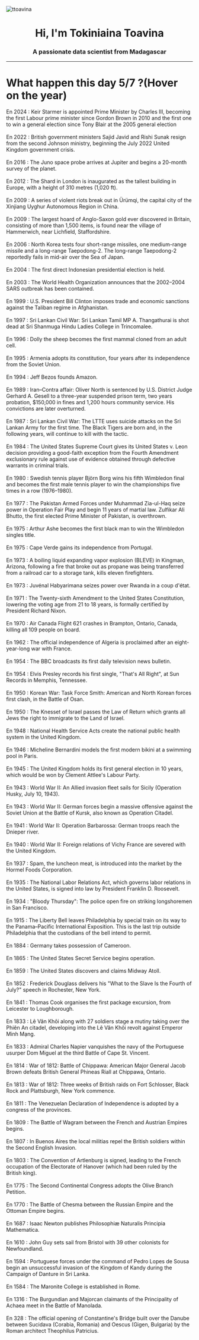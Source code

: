 
<p align="left"> <img src="https://komarev.com/ghpvc/?username=ttoavina&label=Profile%20views&color=0e75b6&style=flat" alt="ttoavina" /> </p>
<h1 align="center">Hi, I'm Tokiniaina Toavina</h1>
<h3 align="center">A passionate data scientist from Madagascar</h3>
    
<hr/>
<h1> What happen this day 5/7 ?(Hover on the year)</h1>

En 2024 : Keir Starmer is appointed Prime Minister by Charles III, becoming the first Labour prime minister since Gordon Brown in 2010 and the first one to win a general election since Tony Blair at the 2005 general election
<br/><br/>
En 2022 : British government ministers Sajid Javid and Rishi Sunak resign from the second Johnson ministry, beginning the July 2022 United Kingdom government crisis.
<br/><br/>
En 2016 : The Juno space probe arrives at Jupiter and begins a 20-month survey of the planet.
<br/><br/>
En 2012 : The Shard in London is inaugurated as the tallest building in Europe, with a height of 310 metres (1,020 ft).
<br/><br/>
En 2009 : A series of violent riots break out in Ürümqi, the capital city of the Xinjiang Uyghur Autonomous Region in China.
<br/><br/>
En 2009 : The largest hoard of Anglo-Saxon gold ever discovered in Britain, consisting of more than 1,500 items, is found near the village of Hammerwich, near Lichfield, Staffordshire.
<br/><br/>
En 2006 : North Korea tests four short-range missiles, one medium-range missile and a long-range Taepodong-2. The long-range Taepodong-2 reportedly fails in mid-air over the Sea of Japan.
<br/><br/>
En 2004 : The first direct Indonesian presidential election is held.
<br/><br/>
En 2003 : The World Health Organization announces that the 2002–2004 SARS outbreak has been contained.
<br/><br/>
En 1999 : U.S. President Bill Clinton imposes trade and economic sanctions against the Taliban regime in Afghanistan.
<br/><br/>
En 1997 : Sri Lankan Civil War: Sri Lankan Tamil MP A. Thangathurai is shot dead at Sri Shanmuga Hindu Ladies College in Trincomalee.
<br/><br/>
En 1996 : Dolly the sheep becomes the first mammal cloned from an adult cell.
<br/><br/>
En 1995 : Armenia adopts its constitution, four years after its independence from the Soviet Union.
<br/><br/>
En 1994 : Jeff Bezos founds Amazon.
<br/><br/>
En 1989 : Iran–Contra affair: Oliver North is sentenced by U.S. District Judge Gerhard A. Gesell to a three-year suspended prison term, two years probation, $150,000 in fines and 1,200 hours community service. His convictions are later overturned.
<br/><br/>
En 1987 : Sri Lankan Civil War: The LTTE uses suicide attacks on the Sri Lankan Army for the first time. The Black Tigers are born and, in the following years, will continue to kill with the tactic.
<br/><br/>
En 1984 : The United States Supreme Court gives its United States v. Leon decision providing a good-faith exception from the Fourth Amendment exclusionary rule against use of evidence obtained through defective warrants in criminal trials.
<br/><br/>
En 1980 : Swedish tennis player Björn Borg wins his fifth Wimbledon final and becomes the first male tennis player to win the championships five times in a row (1976–1980).
<br/><br/>
En 1977 : The Pakistan Armed Forces under Muhammad Zia-ul-Haq seize power in Operation Fair Play and begin 11 years of martial law. Zulfikar Ali Bhutto, the first elected Prime Minister of Pakistan, is overthrown.
<br/><br/>
En 1975 : Arthur Ashe becomes the first black man to win the Wimbledon singles title.
<br/><br/>
En 1975 : Cape Verde gains its independence from Portugal.
<br/><br/>
En 1973 : A boiling liquid expanding vapor explosion (BLEVE) in Kingman, Arizona, following a fire that broke out as propane was being transferred from a railroad car to a storage tank, kills eleven firefighters.
<br/><br/>
En 1973 : Juvénal Habyarimana seizes power over Rwanda in a coup d'état.
<br/><br/>
En 1971 : The Twenty-sixth Amendment to the United States Constitution, lowering the voting age from 21 to 18 years, is formally certified by President Richard Nixon.
<br/><br/>
En 1970 : Air Canada Flight 621 crashes in Brampton, Ontario, Canada, killing all 109 people on board.
<br/><br/>
En 1962 : The official independence of Algeria is proclaimed after an eight-year-long war with France.
<br/><br/>
En 1954 : The BBC broadcasts its first daily television news bulletin.
<br/><br/>
En 1954 : Elvis Presley records his first single, "That's All Right", at Sun Records in Memphis, Tennessee.
<br/><br/>
En 1950 : Korean War: Task Force Smith: American and North Korean forces first clash, in the Battle of Osan.
<br/><br/>
En 1950 : The Knesset of Israel passes the Law of Return which grants all Jews the right to immigrate to the Land of Israel.
<br/><br/>
En 1948 : National Health Service Acts create the national public health system in the United Kingdom.
<br/><br/>
En 1946 : Micheline Bernardini models the first modern bikini at a swimming pool in Paris.
<br/><br/>
En 1945 : The United Kingdom holds its first general election in 10 years, which would be won by Clement Attlee's Labour Party.
<br/><br/>
En 1943 : World War II: An Allied invasion fleet sails for Sicily (Operation Husky, July 10, 1943).
<br/><br/>
En 1943 : World War II: German forces begin a massive offensive against the Soviet Union at the Battle of Kursk, also known as Operation Citadel.
<br/><br/>
En 1941 : World War II: Operation Barbarossa: German troops reach the Dnieper river.
<br/><br/>
En 1940 : World War II: Foreign relations of Vichy France are severed with the United Kingdom.
<br/><br/>
En 1937 : Spam, the luncheon meat, is introduced into the market by the Hormel Foods Corporation.
<br/><br/>
En 1935 : The National Labor Relations Act, which governs labor relations in the United States, is signed into law by President Franklin D. Roosevelt.
<br/><br/>
En 1934 : "Bloody Thursday": The police open fire on striking longshoremen in San Francisco.
<br/><br/>
En 1915 : The Liberty Bell leaves Philadelphia by special train on its way to the Panama–Pacific International Exposition.  This is the last trip outside Philadelphia that the custodians of the bell intend to permit.
<br/><br/>
En 1884 : Germany takes possession of Cameroon.
<br/><br/>
En 1865 : The United States Secret Service begins operation.
<br/><br/>
En 1859 : The United States discovers and claims Midway Atoll.
<br/><br/>
En 1852 : Frederick Douglass delivers his "What to the Slave Is the Fourth of July?" speech in Rochester, New York.
<br/><br/>
En 1841 : Thomas Cook organises the first package excursion, from Leicester to Loughborough.
<br/><br/>
En 1833 : Lê Văn Khôi along with 27 soldiers stage a mutiny taking over the Phiên An citadel, developing into the Lê Văn Khôi revolt against Emperor Minh Mạng.
<br/><br/>
En 1833 : Admiral Charles Napier vanquishes the navy of the Portuguese usurper Dom Miguel at the third Battle of Cape St. Vincent.
<br/><br/>
En 1814 : War of 1812: Battle of Chippawa: American Major General Jacob Brown defeats British General Phineas Riall at Chippawa, Ontario.
<br/><br/>
En 1813 : War of 1812: Three weeks of British raids on Fort Schlosser, Black Rock and Plattsburgh, New York commence.
<br/><br/>
En 1811 : The Venezuelan Declaration of Independence is adopted by a congress of the provinces.
<br/><br/>
En 1809 : The Battle of Wagram between the French and Austrian Empires begins.
<br/><br/>
En 1807 : In Buenos Aires the local militias repel the British soldiers within the Second English Invasion.
<br/><br/>
En 1803 : The Convention of Artlenburg is signed, leading to the French occupation of the Electorate of Hanover (which had been ruled by the British king).
<br/><br/>
En 1775 : The Second Continental Congress adopts the Olive Branch Petition.
<br/><br/>
En 1770 : The Battle of Chesma between the Russian Empire and the Ottoman Empire begins.
<br/><br/>
En 1687 : Isaac Newton publishes Philosophiæ Naturalis Principia Mathematica.
<br/><br/>
En 1610 : John Guy sets sail from Bristol with 39 other colonists for Newfoundland.
<br/><br/>
En 1594 : Portuguese forces under the command of Pedro Lopes de Sousa begin an unsuccessful invasion of the Kingdom of Kandy during the Campaign of Danture in Sri Lanka.
<br/><br/>
En 1584 : The Maronite College is established in Rome.
<br/><br/>
En 1316 : The Burgundian and Majorcan claimants of the Principality of Achaea meet in the Battle of Manolada.
<br/><br/>
En 328 : The official opening of Constantine's Bridge built over the Danube between Sucidava (Corabia, Romania) and Oescus (Gigen, Bulgaria) by the Roman architect Theophilus Patricius.
<br/><br/>
